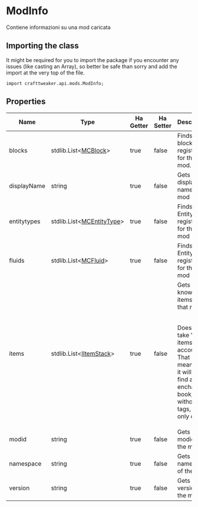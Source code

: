 # ModInfo

Contiene informazioni su una mod caricata

## Importing the class

It might be required for you to import the package if you encounter any issues (like casting an Array), so better be safe than sorry and add the import at the very top of the file.
```zenscript
import crafttweaker.api.mods.ModInfo;
```


## Properties

| Name        | Type                                                                              | Ha Getter | Ha Setter | Description                                                                                                                                                                                                                          |
| ----------- | --------------------------------------------------------------------------------- | --------- | --------- | ------------------------------------------------------------------------------------------------------------------------------------------------------------------------------------------------------------------------------------ |
| blocks      | stdlib.List&lt;[MCBlock](/vanilla/api/block/MCBlock)&gt;              | true      | false     | Finds all blocks registered for that mod.                                                                                                                                                                                            |
| displayName | string                                                                            | true      | false     | Gets the display name of the mod                                                                                                                                                                                                     |
| entitytypes | stdlib.List&lt;[MCEntityType](/vanilla/api/entities/MCEntityType)&gt; | true      | false     | Finds all EntityTypes registered for that mod                                                                                                                                                                                        |
| fluids      | stdlib.List&lt;[MCFluid](/vanilla/api/fluid/MCFluid)&gt;              | true      | false     | Finds all EntityTypes registered for that mod                                                                                                                                                                                        |
| items       | stdlib.List&lt;[IItemStack](/vanilla/api/items/IItemStack)&gt;        | true      | false     | Gets all known items from that mod <br />  <p> <br />  Does not take "sub items" into account! <br />  That means, that it will e.g. find an enchanted book, but without tags, and only one! |
| modid       | string                                                                            | true      | false     | Gets the modid of the mod                                                                                                                                                                                                            |
| namespace   | string                                                                            | true      | false     | Gets the namespace of the mod                                                                                                                                                                                                        |
| version     | string                                                                            | true      | false     | Gets the version of the mod                                                                                                                                                                                                          |

